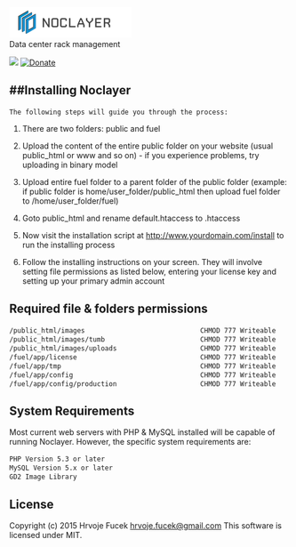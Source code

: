 
![noclayer](public/logo-large.png)  
Data center rack management 

[<img src="https://s-a.github.io/license/img/mit.svg" />](/LICENSE.md#mit "Massachusetts Institute of Technology (MIT)")
[![Donate](http://s-a.github.io/donate/donate.svg)](http://s-a.github.io/donate/)

##Installing Noclayer
-----------------------------------------------------------------------------
	The following steps will guide you through the process:

1. There are two folders: public and fuel 

2. Upload the content of the entire public folder on your website (usual public_html 
or www and so on) - if you experience problems, try uploading in binary model

3. Upload entire fuel folder to a parent folder of the public folder (example: if public 
folder is home/user_folder/public_html then upload fuel folder to /home/user_folder/fuel)

4. Goto public_html and rename default.htaccess to .htaccess

5. Now visit the installation script at http://www.yourdomain.com/install to run the 
installing process

6. Follow the installing instructions on your screen. They will involve setting file 
permissions as listed below, entering your license key and setting up your primary admin account


Required file & folders permissions
-----------------------------------------------------------------------------
	/public_html/images                             CHMOD 777 Writeable
	/public_html/images/tumb                        CHMOD 777 Writeable
	/public_html/images/uploads                     CHMOD 777 Writeable
	/fuel/app/license                               CHMOD 777 Writeable
	/fuel/app/tmp                                   CHMOD 777 Writeable
	/fuel/app/config                                CHMOD 777 Writeable
	/fuel/app/config/production                     CHMOD 777 Writeable


System Requirements
-----------------------------------------------------------------------------
Most current web servers with PHP & MySQL installed will be capable of 
running Noclayer. However, the specific system requirements are:


	PHP Version 5.3 or later
	MySQL Version 5.x or later
	GD2 Image Library	
	
License
-----------------------------------------------------------------------------
Copyright (c) 2015 Hrvoje Fucek hrvoje.fucek@gmail.com
This software is licensed under MIT.